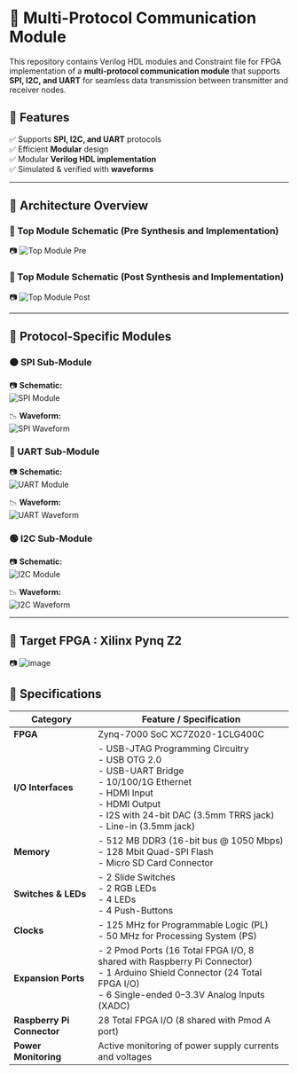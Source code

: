 # 🚀 Multi-Protocol Communication Module  

This repository contains Verilog HDL modules and Constraint file for FPGA implementation of a **multi-protocol communication module** that supports **SPI, I2C, and UART** for seamless data transmission between transmitter and receiver nodes.  

## 📌 Features  
✅ Supports **SPI, I2C, and UART** protocols  
✅ Efficient **Modular** design  
✅ Modular **Verilog HDL implementation**  
✅ Simulated & verified with **waveforms**  

---

## 📜 Architecture Overview  

### 🔷 Top Module Schematic (Pre Synthesis and Implementation)  
📷 ![Top Module Pre](https://github.com/user-attachments/assets/80e1feda-105c-48ca-b6c0-18d3519ead0d)
  
### 🔷 Top Module Schematic (Post Synthesis and Implementation)
📷 ![Top Module Post](https://github.com/user-attachments/assets/91bfc3d1-c89a-42aa-b852-7db6c061cc8c)

---

## 🔗 Protocol-Specific Modules  

### 🟠 SPI Sub-Module  
📷 **Schematic:**  
![SPI Module](https://github.com/user-attachments/assets/b795d015-db60-4032-bb67-8a0133f3c180)

📉 **Waveform:**  
![SPI Waveform](https://github.com/user-attachments/assets/4951bfaa-4919-4f0d-b7ac-8f4c76f9c13b)  

### 🔵 UART Sub-Module  
📷 **Schematic:**  
![UART Module](https://github.com/user-attachments/assets/ccb0d768-219c-413c-9f7a-214ce1879051)

📉 **Waveform:**  
![UART Waveform](https://github.com/user-attachments/assets/a533fa12-e802-47bc-9758-3e7d51735dad)  

### 🟢 I2C Sub-Module  
📷 **Schematic:**  
![I2C Module](https://github.com/user-attachments/assets/3d2d4210-653b-4185-a03d-dd4c8459fb82)

📉 **Waveform:**  
![I2C Waveform](https://github.com/user-attachments/assets/bdc82d01-b63d-4bdd-8e29-df1909d07604)

---

## 🔗 Target FPGA : Xilinx Pynq Z2
📷 ![image](https://github.com/user-attachments/assets/70da1324-9546-4a4d-b864-ac69601ba983)
## 📜 Specifications

| Category         | Feature / Specification                                                                 |
|------------------|------------------------------------------------------------------------------------------|
| **FPGA**         | Zynq-7000 SoC XC7Z020-1CLG400C                                                           |
| **I/O Interfaces** | - USB-JTAG Programming Circuitry  <br> - USB OTG 2.0  <br> - USB-UART Bridge <br> - 10/100/1G Ethernet <br> - HDMI Input <br> - HDMI Output <br> - I2S with 24-bit DAC (3.5mm TRRS jack) <br> - Line-in (3.5mm jack) |
| **Memory**       | - 512 MB DDR3 (16-bit bus @ 1050 Mbps) <br> - 128 Mbit Quad-SPI Flash <br> - Micro SD Card Connector |
| **Switches & LEDs** | - 2 Slide Switches <br> - 2 RGB LEDs <br> - 4 LEDs <br> - 4 Push-Buttons              |
| **Clocks**       | - 125 MHz for Programmable Logic (PL) <br> - 50 MHz for Processing System (PS)          |
| **Expansion Ports** | - 2 Pmod Ports (16 Total FPGA I/O, 8 shared with Raspberry Pi Connector) <br> - 1 Arduino Shield Connector (24 Total FPGA I/O) <br> - 6 Single-ended 0–3.3V Analog Inputs (XADC) |
| **Raspberry Pi Connector** | 28 Total FPGA I/O (8 shared with Pmod A port)                                 |
| **Power Monitoring** | Active monitoring of power supply currents and voltages                              |

